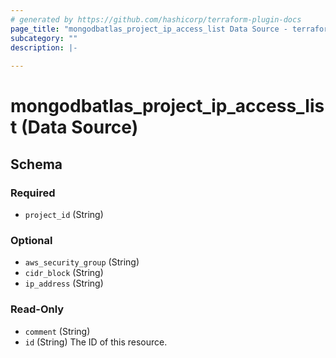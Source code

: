 ```yaml
---
# generated by https://github.com/hashicorp/terraform-plugin-docs
page_title: "mongodbatlas_project_ip_access_list Data Source - terraform-provider-mongodbatlas"
subcategory: ""
description: |-
  
---
```


# mongodbatlas_project_ip_access_list (Data Source)





<!-- schema generated by tfplugindocs -->
## Schema

### Required

- `project_id` (String)

### Optional

- `aws_security_group` (String)
- `cidr_block` (String)
- `ip_address` (String)

### Read-Only

- `comment` (String)
- `id` (String) The ID of this resource.
